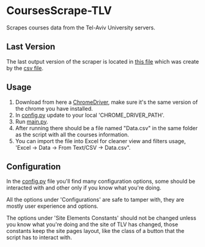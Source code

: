 # CoursesScrape-TLV
Scrapes courses data from the Tel-Aviv University servers.

## Last Version

The last output version of the scraper is located in [this file](data.xlsx) which was create by the [csv file](data.csv).

## Usage

1. Download from here a [ChromeDriver](https://googlechromelabs.github.io/chrome-for-testing/), make sure it's the same version of the chrome you have installed.
2. In [config.py](config.py) update to your local 'CHROME_DRIVER_PATH'.
3. Run [main.py](main.py).
4. After running there should be a file named "Data.csv" in the same folder as the script with all the courses information.
5. You can import the file into Excel for cleaner view and filters usage, 'Excel -> Data -> From Text/CSV -> Data.csv".


## Configuration

In the [config.py](config.py) file you'll find many configuration options, some should be interacted with and other only if you know what you're doing.

All the options under 'Configurations' are safe to tamper with, they are mostly user experience and options.

The options under 'Site Elements Constants' should not be changed unless you know what you're doing and the site of TLV has changed, those constants keep the site pages layout, like the class of a button that the script has to interact with.
